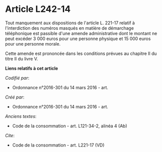 # Article L242-14

Tout manquement aux dispositions de l'article L. 221-17 relatif à l'interdiction des numéros masqués en matière de démarchage
téléphonique est passible d'une amende administrative dont le montant ne peut excéder 3 000 euros pour une personne physique
et 15 000 euros pour une personne morale. 

Cette amende est prononcée dans les conditions prévues au chapitre II du titre II du livre V.

**Liens relatifs à cet article**

_Codifié par_:

  - Ordonnance n°2016-301 du 14 mars 2016 - art.

_Créé par_:

  - Ordonnance n°2016-301 du 14 mars 2016 - art.

_Anciens textes_:

  - Code de la consommation - art. L121-34-2, alinéa 4 (Ab)

_Cite_:

  - Code de la consommation - art. L221-17 (VD)
